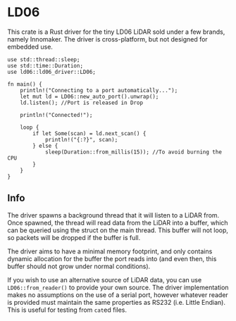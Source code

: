 # LD06

This crate is a Rust driver for the tiny LD06 LiDAR sold under a few brands, namely Innomaker.
The driver is cross-platform, but not designed for embedded use.

```no_run
use std::thread::sleep;
use std::time::Duration;
use ld06::ld06_driver::LD06;

fn main() {
    println!("Connecting to a port automatically...");
    let mut ld = LD06::new_auto_port().unwrap();
    ld.listen(); //Port is released in Drop

    println!("Connected!");

    loop {
        if let Some(scan) = ld.next_scan() {
            println!("{:?}", scan);
        } else {
            sleep(Duration::from_millis(15)); //To avoid burning the CPU
        }
    }
}
```

## Info
The driver spawns a background thread that it will listen to a LiDAR from. Once spawned, the thread will read data from the 
LiDAR into a buffer, which can be queried using the struct on the main thread. This buffer will not loop, so packets will
be dropped if the buffer is full.

The driver aims to have a minimal memory footprint, and only contains dynamic allocation for the buffer the port reads into
(and even then, this buffer should not grow under normal conditions).

If you wish to use an alternative source of LiDAR data, you can use `LD06::from_reader()` to provide your own source. 
The driver implementation makes no assumptions on the use of a serial port, however whatever reader is provided must 
maintain the same properties as RS232 (i.e. Little Endian). This is useful for testing from `cat`ed files.
